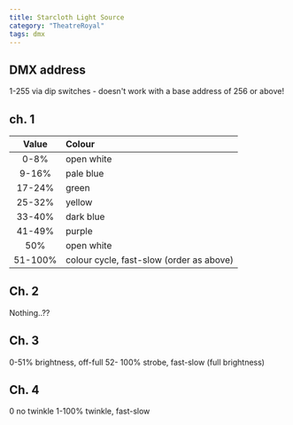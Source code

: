```yaml
---
title: Starcloth Light Source
category: "TheatreRoyal"
tags: dmx
---
```

## DMX address
1-255 via dip switches - doesn't work with a base address of 256 or above!

## ch. 1
| Value   | Colour           |
|:-------:|:-----------------|
| 0-8%    | open white       |
| 9-16%   | pale blue        |
| 17-24%  | green            |
| 25-32%  | yellow           |
| 33-40%  | dark blue        |
| 41-49%  | purple           |
| 50%     | open white       |
| 51-100% | colour cycle, fast-slow (order as above) |

## Ch. 2
Nothing..??

## Ch. 3
0-51% brightness, off-full
52- 100% strobe, fast-slow (full brightness)

## Ch. 4
0 no twinkle
1-100% twinkle, fast-slow
